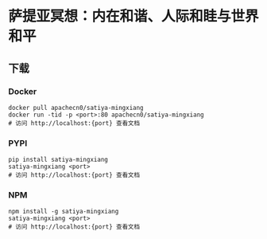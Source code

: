 # 萨提亚冥想：内在和谐、人际和眭与世界和平

## 下载

### Docker

```
docker pull apachecn0/satiya-mingxiang
docker run -tid -p <port>:80 apachecn0/satiya-mingxiang
# 访问 http://localhost:{port} 查看文档
```

### PYPI

```
pip install satiya-mingxiang
satiya-mingxiang <port>
# 访问 http://localhost:{port} 查看文档
```

### NPM

```
npm install -g satiya-mingxiang
satiya-mingxiang <port>
# 访问 http://localhost:{port} 查看文档
```